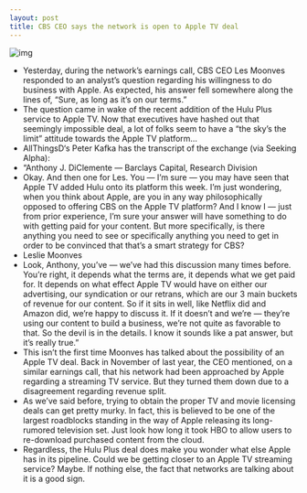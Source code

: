 ```yaml
---
layout: post
title: CBS CEO says the network is open to Apple TV deal
---
```

![img](http://media.idownloadblog.com/wp-content/uploads/2012/05/apple-tv-menu.jpg)
* Yesterday, during the network’s earnings call, CBS CEO Les Moonves responded to an analyst’s question regarding his willingness to do business with Apple. As expected, his answer fell somewhere along the lines of, “Sure, as long as it’s on our terms.”
* The question came in wake of the recent addition of the Hulu Plus service to Apple TV. Now that executives have hashed out that seemingly impossible deal, a lot of folks seem to have a “the sky’s the limit” attitude towards the Apple TV platform…
* AllThingsD‘s Peter Kafka has the transcript of the exchange (via Seeking Alpha):
* “Anthony J. DiClemente — Barclays Capital, Research Division
* Okay. And then one for Les. You — I’m sure — you may have seen that Apple TV added Hulu onto its platform this week. I’m just wondering, when you think about Apple, are you in any way philosophically opposed to offering CBS on the Apple TV platform? And I know I — just from prior experience, I’m sure your answer will have something to do with getting paid for your content. But more specifically, is there anything you need to see or specifically anything you need to get in order to be convinced that that’s a smart strategy for CBS?
* Leslie Moonves
* Look, Anthony, you’ve — we’ve had this discussion many times before. You’re right, it depends what the terms are, it depends what we get paid for. It depends on what effect Apple TV would have on either our advertising, our syndication or our retrans, which are our 3 main buckets of revenue for our content. So if it sits in well, like Netflix did and Amazon did, we’re happy to discuss it. If it doesn’t and we’re — they’re using our content to build a business, we’re not quite as favorable to that. So the devil is in the details. I know it sounds like a pat answer, but it’s really true.”
* This isn’t the first time Moonves has talked about the possibility of an Apple TV deal. Back in November of last year, the CEO mentioned, on a similar earnings call, that his network had been approached by Apple regarding a streaming TV service. But they turned them down due to a disagreement regarding revenue split.
* As we’ve said before, trying to obtain the proper TV and movie licensing deals can get pretty murky. In fact, this is believed to be one of the largest roadblocks standing in the way of Apple releasing its long-rumored television set. Just look how long it took HBO to allow users to re-download purchased content from the cloud.
* Regardless, the Hulu Plus deal does make you wonder what else Apple has in its pipeline. Could we be getting closer to an Apple TV streaming service? Maybe. If nothing else, the fact that networks are talking about it is a good sign.

